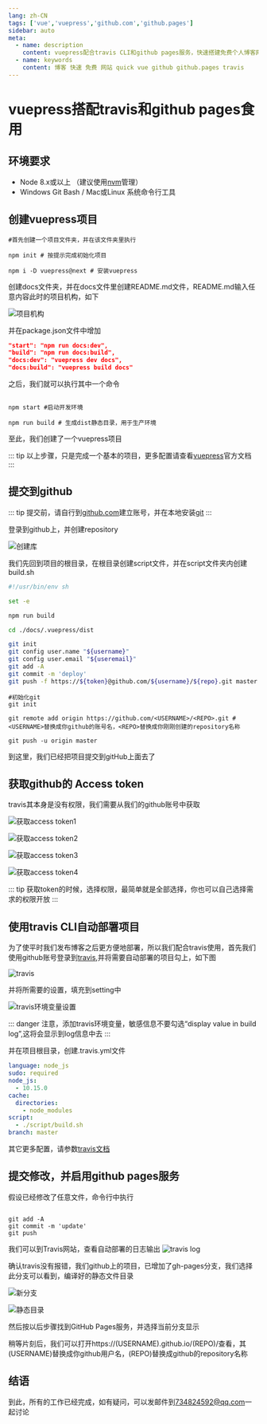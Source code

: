 ```yaml
---
lang: zh-CN
tags: ['vue','vuepress','github.com','github.pages']
sidebar: auto
meta:
  - name: description
    content: vuepress配合travis CLI和github pages服务，快速搭建免费个人博客网站
  - name: keywords
    content: 博客 快速 免费 网站 quick vue github github.pages travis
---
```


# vuepress搭配travis和github pages食用
<tagLink />

## 环境要求

- Node 8.x或以上 （建议使用[nvm](https://github.com/creationix/nvm)管理）
- Windows Git Bash / Mac或Linux 系统命令行工具


## 创建vuepress项目

``` shell
#首先创建一个项目文件夹，并在该文件夹里执行

npm init # 按提示完成初始化项目

npm i -D vuepress@next # 安装vuepress

```
创建docs文件夹，并在docs文件里创建README.md文件，README.md输入任意内容此时的项目机构，如下

![项目机构](./github.pages/init-dir.png)

并在package.json文件中增加

``` json
"start": "npm run docs:dev",
"build": "npm run docs:build",
"docs:dev": "vuepress dev docs",
"docs:build": "vuepress build docs"
```

之后，我们就可以执行其中一个命令
``` shell

npm start #启动开发环境

npm run build # 生成dist静态目录，用于生产环境

```

至此，我们创建了一个vuepress项目

::: tip
以上步骤，只是完成一个基本的项目，更多配置请查看[vuepress](https://vuepress.vuejs.org)官方文档
:::

## 提交到github

::: tip
提交前，请自行到[github.com](https://github.com)建立账号，并在本地安装[git](https://git-scm.com/)
:::

登录到github上，并创建repository

![创建库](./github.pages/create-repo.png)


我们先回到项目的根目录，在根目录创建script文件，并在script文件夹内创建build.sh
``` sh
#!/usr/bin/env sh

set -e

npm run build

cd ./docs/.vuepress/dist

git init
git config user.name "${username}"
git config user.email "${useremail}"
git add -A
git commit -m 'deploy'
git push -f https://${token}@github.com/${username}/${repo}.git master:gh-pages

```


``` shell
#初始化git
git init

git remote add origin https://github.com/<USERNAME>/<REPO>.git # <USERNAME>替换成你github的账号名，<REPO>替换成你刚刚创建的repository名称 

git push -u origin master

```

到这里，我们已经把项目提交到gitHub上面去了


## 获取github的 Access token

travis其本身是没有权限，我们需要从我们的github账号中获取

![获取access token1](./github.pages/gs-1.png)


![获取access token2](./github.pages/gs-2.png)


![获取access token3](./github.pages/gs-3.png)


![获取access token4](./github.pages/gs-4.png)

::: tip
获取token的时候，选择权限，最简单就是全部选择，你也可以自己选择需求的权限开放
:::

## 使用travis CLI自动部署项目

为了使平时我们发布博客之后更方便地部署，所以我们配合travis使用，首先我们使用github账号登录到[travis](https://travis-ci.org),并将需要自动部署的项目勾上，如下图

![travis](./github.pages/travis.png)

并将所需要的设置，填充到setting中

![travis环境变量设置](./github.pages/travis-setting.png)

::: danger
注意，添加travis环境变量，敏感信息不要勾选“display value in build log”,这将会显示到log信息中去
:::


并在项目根目录，创建.travis.yml文件

``` yml
language: node_js
sudo: required
node_js:
  - 10.15.0
cache:
  directories:
    - node_modules
script:
  - ./script/build.sh    
branch: master
```

其它更多配置，请参数[travis文档](https://docs.travis-ci.com/)

## 提交修改，并启用github pages服务

假设已经修改了任意文件，命令行中执行

``` shell

git add -A
git commit -m 'update'
git push

```

我们可以到Travis网站，查看自动部署的日志输出
![travis log](./github.pages/travis-log.png)

确认travis没有报错，我们github上的项目，已增加了gh-pages分支，我们选择此分支可以看到，编译好的静态文件目录

![新分支](./github.pages/gh-pages.png)

![静态目录](./github.pages/dist.png)

然后按以后步骤找到GitHub Pages服务，并选择当前分支显示


稍等片刻后，我们可以打开https://(USERNAME).github.io/(REPO)/查看，其(USERNAME)替换成你github用户名，(REPO)替换成github的repository名称


## 结语
到此，所有的工作已经完成，如有疑问，可以发邮件到[734824592@qq.com](#)一起讨论
